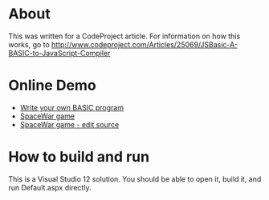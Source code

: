 About
=====

This was written for a CodeProject article. For information on how this works, go to http://www.codeproject.com/Articles/25069/JSBasic-A-BASIC-to-JavaScript-Compiler

Online Demo
===========

* [Write your own BASIC program](http://jsbasic.apphb.com/)
* [SpaceWar game](http://jsbasic.apphb.com/SpaceWar.htm)
* [SpaceWar game - edit source](http://jsbasic.apphb.com/Default.aspx?sourceCode=spacewar)

How to build and run
====================

This is a Visual Studio 12 solution. You should be able to open it, build it, and run Default.aspx directly.
